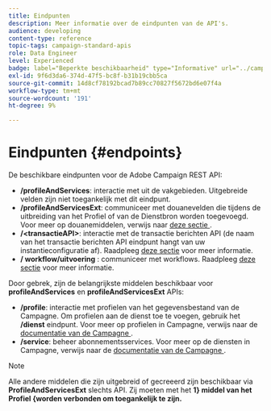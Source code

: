 ```yaml
---
title: Eindpunten
description: Meer informatie over de eindpunten van de API's.
audience: developing
content-type: reference
topic-tags: campaign-standard-apis
role: Data Engineer
level: Experienced
badge: label="Beperkte beschikbaarheid" type="Informative" url="../campaign-standard-migration-home.md" tooltip="Beperkt tot gemigreerde gebruikers in Campaign Standard"
exl-id: 9f6d3da6-374d-47f5-bc8f-b31b19cbb5ca
source-git-commit: 14d8cf78192bcad7b89cc70827f5672bd6e07f4a
workflow-type: tm+mt
source-wordcount: '191'
ht-degree: 9%

---
```


# Eindpunten {#endpoints}

De beschikbare eindpunten voor de Adobe Campaign REST API:

* **/profileAndServices**: interactie met uit de vakgebieden. Uitgebreide velden zijn niet toegankelijk met dit eindpunt.
* **/profileAndServicesExt**: communiceer met douanevelden die tijdens de uitbreiding van het Profiel of van de Dienstbron worden toegevoegd. Voor meer op douanemiddelen, verwijs naar [ deze sectie ](custom-resources.md).
* **/&lt;transactieAPI>**: interactie met de transactie berichten API (de naam van het transactie berichten API eindpunt hangt van uw instantieconfiguratie af). Raadpleeg [deze sectie](managing-transactional-messages.md) voor meer informatie.
* **/ workflow/uitvoering** : communiceer met workflows. Raadpleeg [deze sectie](controlling-a-workflow.md) voor meer informatie.

Door gebrek, zijn de belangrijkste middelen beschikbaar voor **profileAndServices** en **profileAndServicesExt** APIs:

* **/profile**: interactie met profielen van het gegevensbestand van de Campagne. Om profielen aan de dienst toe te voegen, gebruik het **/dienst** eindpunt. Voor meer op profielen in Campagne, verwijs naar de [ documentatie van de Campagne ](https://helpx.adobe.com/campaign/standard/audiences/using/about-profiles.html).
* **/service**: beheer abonnementsservices. Voor meer op de diensten in Campagne, verwijs naar de [ documentatie van de Campagne ](https://helpx.adobe.com/campaign/standard/audiences/using/creating-a-service.html).

>[!NOTE]
>
>Alle andere middelen die zijn uitgebreid of gecreeerd zijn beschikbaar via **ProfileAndServicesExt** slechts API. Zij moeten met het **1} middel van het Profiel {worden verbonden om toegankelijk te zijn.**
